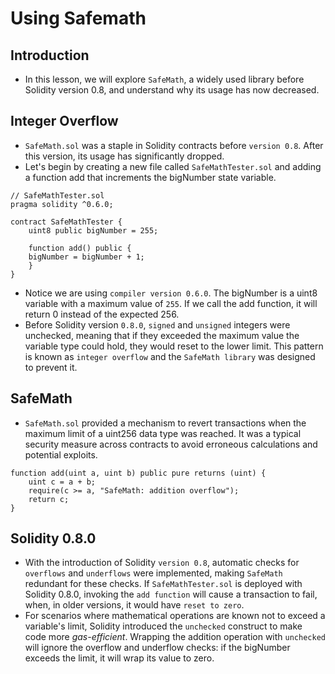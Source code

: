 # Using Safemath

## Introduction
- In this lesson, we will explore `SafeMath`, a widely used library before Solidity version 0.8, and understand why its usage has now decreased.

## Integer Overflow
- `SafeMath.sol` was a staple in Solidity contracts before `version 0.8`. After this version, its usage has significantly dropped.
- Let's begin by creating a new file called `SafeMathTester.sol` and adding a function add that increments the bigNumber state variable.
```
// SafeMathTester.sol
pragma solidity ^0.6.0;

contract SafeMathTester {
    uint8 public bigNumber = 255;

    function add() public {
    bigNumber = bigNumber + 1;
    }
}
```

- Notice we are using `compiler version 0.6.0`. The bigNumber is a uint8 variable with a maximum value of `255`. If we call the add function, it will return 0 instead of the expected 256.
- Before Solidity version `0.8.0`, `signed` and `unsigned` integers were unchecked, meaning that if they exceeded the maximum value the variable type could hold, they would reset to the lower limit. This pattern is known as `integer overflow` and the `SafeMath library` was designed to prevent it.

## SafeMath
- `SafeMath.sol` provided a mechanism to revert transactions when the maximum limit of a uint256 data type was reached. It was a typical security measure across contracts to avoid erroneous calculations and potential exploits.
```
function add(uint a, uint b) public pure returns (uint) {
    uint c = a + b;
    require(c >= a, "SafeMath: addition overflow");
    return c;
}
```

## Solidity 0.8.0
- With the introduction of Solidity `version 0.8`, automatic checks for `overflows` and `underflows` were implemented, making `SafeMath` redundant for these checks. If `SafeMathTester.sol` is deployed with Solidity 0.8.0, invoking the `add function` will cause a transaction to fail, when, in older versions, it would have `reset to zero`.
- For scenarios where mathematical operations are known not to exceed a variable's limit, Solidity introduced the `unchecked` construct to make code more *gas-efficient*. Wrapping the addition operation with `unchecked` will ignore the overflow and underflow checks: if the bigNumber exceeds the limit, it will wrap its value to zero.
